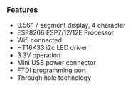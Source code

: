 ### Features

- 0.56" 7 segment display, 4 character
- ESP8266 ESP7/12/12E Processor
- Wifi connected
- HT16K33 i2c LED driver
- 3.3V operation
- Mini USB power connector
- FTDI programming port
- Through hole technology
